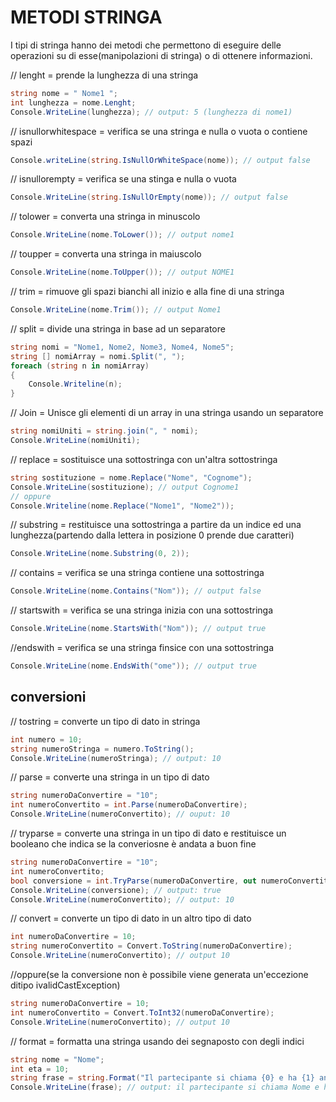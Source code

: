 # METODI STRINGA
I tipi di stringa hanno dei metodi che permettono di eseguire delle operazioni su di esse(manipolazioni di stringa) o di ottenere informazioni.


// lenght = prende la lunghezza di una stringa
```csharp
string nome = " Nome1 ";
int lunghezza = nome.Lenght;
Console.WriteLine(lunghezza); // output: 5 (lunghezza di nome1)
```
// isnullorwhitespace = verifica se una stringa e nulla o vuota o contiene spazi
```csharp
Console.writeLine(string.IsNullOrWhiteSpace(nome)); // output false
```
// isnullorempty = verifica se una stinga e nulla o vuota
```csharp
Console.WriteLine(string.IsNullOrEmpty(nome)); // output false
```
// tolower = converta una stringa in minuscolo
```csharp
Console.WriteLine(nome.ToLower()); // output nome1 
```
// toupper = converta una stringa in maiuscolo
```csharp
Console.WriteLine(nome.ToUpper()); // output NOME1
```

// trim = rimuove gli spazi bianchi all inizio e alla fine di una stringa
```csharp
Console.WriteLine(nome.Trim()); // output Nome1
```
// split = divide una stringa in base ad un separatore
```csharp
string nomi = "Nome1, Nome2, Nome3, Nome4, Nome5";
string [] nomiArray = nomi.Split(", ");
foreach (string n in nomiArray)
{
    Console.Writeline(n);
}
```
// Join = Unisce gli elementi di un array in una stringa usando un separatore
```csharp
string nomiUniti = string.join(", " nomi);
Console.WriteLine(nomiUniti);
```

// replace = sostituisce una sottostringa con un'altra sottostringa
```csharp
string sostituzione = nome.Replace("Nome", "Cognome");
Console.WriteLine(sostituzione); // output Cognome1
// oppure
Console.Writeline(nome.Replace("Nome1", "Nome2"));
```

// substring = restituisce una sottostringa a partire da un indice ed una lunghezza(partendo dalla lettera in posizione 0 prende due caratteri)
```csharp
Console.WriteLine(nome.Substring(0, 2));
```

// contains = verifica se una stringa contiene una sottostringa
```csharp
Console.WriteLine(nome.Contains("Nom")); // output false
```
// startswith = verifica se una stringa inizia con una sottostringa
```csharp
Console.WriteLine(nome.StartsWith("Nom")); // output true
```
//endswith = verifica se una stringa finsice con una sottostringa
```csharp
Console.WriteLine(nome.EndsWith("ome")); // output true
```

## conversioni

// tostring = converte un tipo di dato in stringa
```csharp
int numero = 10;
string numeroStringa = numero.ToString();
Console.WriteLine(numeroStringa); // output: 10
```

// parse = converte una stringa in un tipo di dato
```csharp
string numeroDaConvertire = "10";
int numeroConvertito = int.Parse(numeroDaConvertire);
Console.WriteLine(numeroConvertito); // ouput: 10
```
// tryparse = converte una stringa in un tipo di dato e restituisce un booleano che indica se la converiosne è andata a buon fine
```csharp
string numeroDaConvertire = "10";
int numeroConvertito;
bool conversione = int.TryParse(numeroDaConvertire, out numeroConvertito);
Console.WriteLine(conversione); // output: true
Console.WriteLine(numeroConvertito); // output: 10
```
// convert = converte un tipo di dato in un altro tipo di dato
```csharp
int numeroDaConvertire = 10;
string numeroConvertito = Convert.ToString(numeroDaConvertire);
Console.WriteLine(numeroConvertito); // output 10
```
//oppure(se la conversione non è possibile viene generata un'eccezione ditipo ivalidCastException)
```csharp
string numeroDaConvertire = 10;
int numeroConvertito = Convert.ToInt32(numeroDaConvertire);
Console.WriteLine(numeroConvertito); // output 10
```
// format = formatta una stringa usando dei segnaposto con degli indici
```csharp
string nome = "Nome";
int eta = 10;
string frase = string.Format("Il partecipante si chiama {0} e ha {1} anni.", nome, eta);
Console.WriteLine(frase); // output: il partecipante si chiama Nome e ha 10 anni.
```
